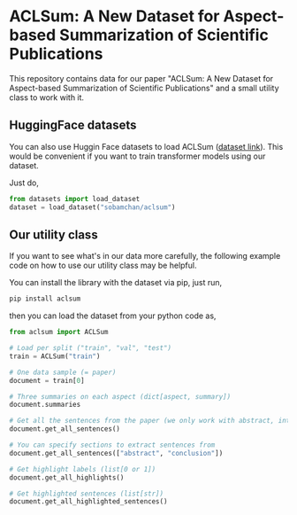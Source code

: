 # ACLSum: A New Dataset for Aspect-based Summarization of Scientific Publications

This repository contains data for our paper "ACLSum: A New Dataset for Aspect-based Summarization of Scientific Publications" and a small 
utility class to work with it.


## HuggingFace datasets

You can also use Huggin Face datasets to load ACLSum ([dataset link](https://huggingface.co/datasets/sobamchan/aclsum)).
This would be convenient if you want to train transformer models using our dataset.

Just do,

```py
from datasets import load_dataset
dataset = load_dataset("sobamchan/aclsum")
```


## Our utility class

If you want to see what's in our data more carefully, the following example code on how to use our utility class may be helpful.

You can install the library with the dataset via pip, just run,

```bash
pip install aclsum
```

then you can load the dataset from your python code as,

```py
from aclsum import ACLSum

# Load per split ("train", "val", "test")
train = ACLSum("train")

# One data sample (= paper)
document = train[0]

# Three summaries on each aspect (dict[aspect, summary])
document.summaries

# Get all the sentences from the paper (we only work with abstract, introduction, and conclusion sections) (list[str])
document.get_all_sentences() 

# You can specify sections to extract sentences from
document.get_all_sentences(["abstract", "conclusion"])

# Get highlight labels (list[0 or 1])
document.get_all_highlights()

# Get highlighted sentences (list[str])
document.get_all_highlighted_sentences()
```
